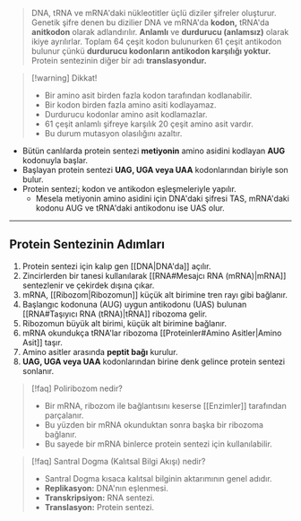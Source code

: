 >DNA, tRNA ve mRNA'daki nükleotitler üçlü diziler şifreler oluşturur. Genetik şifre denen bu dizilier DNA ve mRNA'da **kodon,** tRNA'da **anitkodon** olarak adlandırılır. **Anlamlı** ve **durdurucu (anlamsız)** olarak ikiye ayrılırlar. Toplam 64 çeşit kodon bulunurken 61 çeşit antikodon bulunur çünkü **durdurucu kodonların antikodon karşılığı yoktur.** Protein sentezinin diğer bir adı **translasyondur.**

> [!warning] Dikkat!
> - Bir amino asit birden fazla kodon tarafından kodlanabilir.
> - Bir kodon birden fazla amino asiti kodlayamaz.
> - Durdurucu kodonlar amino asit kodlamazlar.
> - 61 çeşit anlamlı şifreye karşılık 20 çeşit amino asit vardır.
> - Bu durum mutasyon olasılığını azaltır.

- Bütün canlılarda protein sentezi **metiyonin** amino asidini kodlayan **AUG** kodonuyla başlar.
- Başlayan protein sentezi **UAG, UGA veya UAA** kodonlarından biriyle son bulur.
- Protein sentezi; kodon ve antikodon eşleşmeleriyle yapılır.
	- Mesela metiyonin amino asidini için DNA'daki şifresi TAS, mRNA'daki kodonu AUG ve tRNA'daki antikodonu ise UAS olur.

---
## Protein Sentezinin Adımları
1. Protein sentezi için kalıp gen [[DNA|DNA'da]] açılır.
2. Zincirlerden bir tanesi kullanılarak [[RNA#Mesajcı RNA (mRNA)|mRNA]] sentezlenir ve çekirdek dışına çıkar.
3. mRNA, [[Ribozom|Ribozomun]] küçük alt birimine tren rayı gibi bağlanır.
4. Başlangıc kodonuna (AUG) uygun antikodonu (UAS) bulunan [[RNA#Taşıyıcı RNA (tRNA)|tRNA]] ribozoma gelir.
5. Ribozomun büyük alt birimi, küçük alt birimine bağlanır.
6. mRNA okundukça tRNA'lar ribozoma [[Proteinler#Amino Asitler|Amino Asit]] taşır.
7. Amino asitler arasında **peptit bağı** kurulur.
8. **UAG, UGA veya UAA** kodonlarından birine denk gelince protein sentezi sonlanır.

> [!faq] Poliribozom nedir?
> - Bir mRNA, ribozom ile bağlantısını keserse [[Enzimler]] tarafından parçalanır.
> - Bu yüzden bir mRNA okunduktan sonra başka bir ribozoma bağlanır.
> - Bu sayede bir mRNA binlerce protein sentezi için kullanılabilir.

> [!faq] Santral Dogma (Kalıtsal Bilgi Akışı) nedir?
> - Santral Dogma kısaca kalıtsal bilginin aktarımının genel adıdır.
> - **Replikasyon:** DNA'nın eşlenmesi.
> - **Transkripsiyon:** RNA sentezi.
> - **Translasyon:** Protein sentezi.